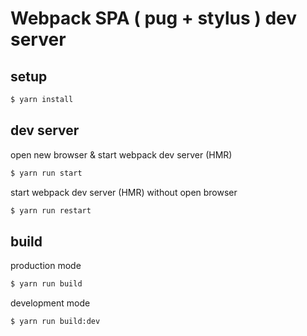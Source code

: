 # Webpack SPA ( pug + stylus ) dev server

## setup

```sh
$ yarn install
```

## dev server

open new browser & start webpack dev server (HMR)
```sh
$ yarn run start
```

start webpack dev server (HMR) without open browser
```sh
$ yarn run restart
```

## build

production mode
```sh
$ yarn run build
```

development mode
```sh
$ yarn run build:dev
```
